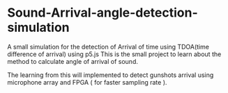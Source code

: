 # Sound-Arrival-angle-detection-simulation
A small simulation for the detection of Arrival of time using TDOA(time difference of arrival) using p5.js
This is the small project to learn about the method to calculate angle of arrival of sound.

The learning from this will implemented to detect gunshots arrival using microphone array and FPGA ( for faster sampling rate ). 
